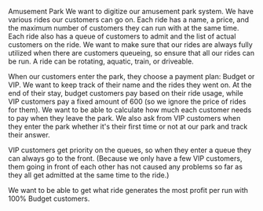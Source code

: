 
Amusement Park
We want to digitize our amusement park system. We have various rides our customers can go on. Each ride has a name, a price, and the maximum number of customers they can run with at the same time. Each ride also has a queue of customers to admit and the list of actual customers on the ride. We want to make sure that our rides are always fully utilized when there are customers queueing, so ensure that all our rides can be run. A ride can be rotating, aquatic, train, or driveable.

When our customers enter the park, they choose a payment plan: Budget or VIP. We want to keep track of their name and the rides they went on. At the end of their stay, budget customers pay based on their ride usage, while VIP customers pay a fixed amount of 600 (so we ignore the price of rides for them). We want to be able to calculate how much each customer needs to pay when they leave the park. We also ask from VIP customers when they enter the park whether it's their first time or not at our park and track their answer.

VIP customers get priority on the queues, so when they enter a queue they can always go to the front. (Because we only have a few VIP customers, them going in front of each other has not caused any problems so far as they all get admitted at the same time to the ride.)

We want to be able to get what ride generates the most profit per run with 100% Budget customers.
